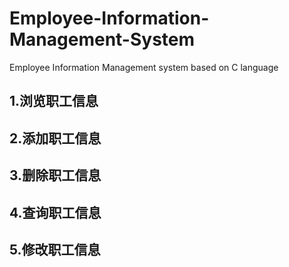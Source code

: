 # Employee-Information-Management-System

Employee Information Management system based on C language

## 1.浏览职工信息

## 2.添加职工信息

## 3.删除职工信息

## 4.查询职工信息

## 5.修改职工信息

